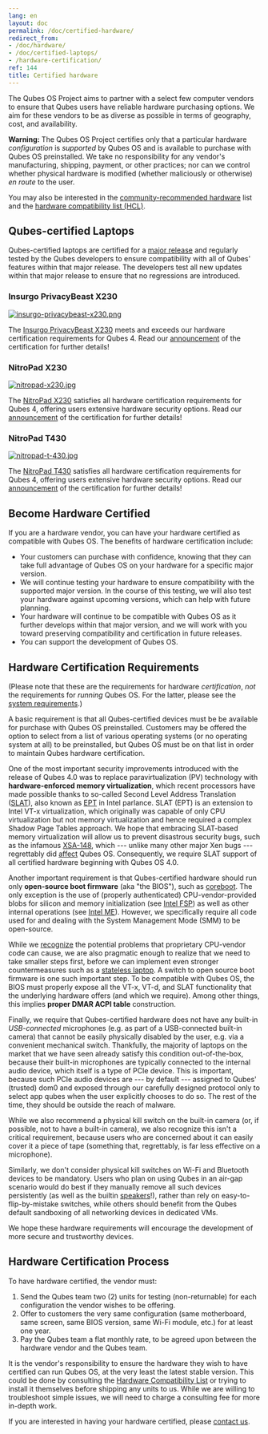 ```yaml
---
lang: en
layout: doc
permalink: /doc/certified-hardware/
redirect_from:
- /doc/hardware/
- /doc/certified-laptops/
- /hardware-certification/
ref: 144
title: Certified hardware
---
```


The Qubes OS Project aims to partner with a select few computer vendors to
ensure that Qubes users have reliable hardware purchasing options. We aim for
these vendors to be as diverse as possible in terms of geography, cost, and
availability.

<div class="alert alert-danger" role="alert">
  <i class="fa fa-exclamation-triangle"></i>
  <b>Warning:</b> The Qubes OS Project certifies only that a particular
  hardware <em>configuration</em> is <em>supported</em> by Qubes OS and is
  available to purchase with Qubes OS preinstalled. We take no responsibility
  for any vendor's manufacturing, shipping, payment, or other practices; nor
  can we control whether physical hardware is modified (whether maliciously or
  otherwise) <i>en route</i> to the user.
</div>

You may also be interested in the [community-recommended
hardware](https://forum.qubes-os.org/t/5560) list and the [hardware
compatibility list (HCL)](/hcl/).

## Qubes-certified Laptops

Qubes-certified laptops are certified for a [major
release](/doc/version-scheme/) and regularly tested by the Qubes developers to
ensure compatibility with all of Qubes' features within that major release. The
developers test all new updates within that major release to ensure that no
regressions are introduced.

### Insurgo PrivacyBeast X230

[![insurgo-privacybeast-x230.png](/attachment/site/insurgo-privacybeast-x230.png)](https://insurgo.ca/produit/qubesos-certified-privacybeast_x230-reasonably-secured-laptop/)

The [Insurgo PrivacyBeast
X230](https://insurgo.ca/produit/qubesos-certified-privacybeast_x230-reasonably-secured-laptop/)
meets and exceeds our hardware certification requirements for Qubes 4. Read our
[announcement](/news/2019/07/18/insurgo-privacybeast-qubes-certification/) of
the certification for further details!

### NitroPad X230

[![nitropad-x230.jpg](/attachment/site/nitropad-x230.jpg)](https://shop.nitrokey.com/shop/product/nitropad-x230-67)

The [NitroPad X230](https://shop.nitrokey.com/shop/product/nitropad-x230-67)
satisfies all hardware certification requirements for Qubes 4, offering users
extensive hardware security options. Read our
[announcement](/news/2020/03/04/nitropad-x230-qubes-certification/) of the
certification for further details!

### NitroPad T430

[![nitropad-t-430.jpg](/attachment/site/nitropad-t430.jpg)](https://shop.nitrokey.com/shop/product/nitropad-t430-119)

The [NitroPad T430](https://shop.nitrokey.com/shop/product/nitropad-t430-119)
satisfies all hardware certification requirements for Qubes 4, offering users
extensive hardware security options. Read our
[announcement](/news/2021/06/01/nitropad-t430-qubes-certification/) of the
certification for further details!


## Become Hardware Certified

If you are a hardware vendor, you can have your hardware certified as
compatible with Qubes OS. The benefits of hardware certification include:

- Your customers can purchase with confidence, knowing that they can take full
  advantage of Qubes OS on your hardware for a specific major version.
- We will continue testing your hardware to ensure compatibility with the
  supported major version. In the course of this testing, we will also test
  your hardware against upcoming versions, which can help with future planning.
- Your hardware will continue to be compatible with Qubes OS as it further
  develops within that major version, and we will work with you toward
  preserving compatibility and certification in future releases.
- You can support the development of Qubes OS.

## Hardware Certification Requirements

(Please note that these are the requirements for hardware *certification*,
*not* the requirements for *running* Qubes OS. For the latter, please see the
[system requirements](/doc/system-requirements/).)

A basic requirement is that all Qubes-certified devices must be be available
for purchase with Qubes OS preinstalled. Customers may be offered the option to
select from a list of various operating systems (or no operating system at all)
to be preinstalled, but Qubes OS must be on that list in order to maintain
Qubes hardware certification.

One of the most important security improvements introduced with the release of
Qubes 4.0 was to replace paravirtualization (PV) technology with
**hardware-enforced memory virtualization**, which recent processors have made
possible thanks to so-called Second Level Address Translation
([SLAT](https://en.wikipedia.org/wiki/Second_Level_Address_Translation)), also
known as
[EPT](https://ark.intel.com/Search/FeatureFilter?productType=processors&ExtendedPageTables=true&MarketSegment=Mobile)
in Intel parlance. SLAT (EPT) is an extension to Intel VT-x virtualization,
which originally was capable of only CPU virtualization but not memory
virtualization and hence required a complex Shadow Page Tables approach. We
hope that embracing SLAT-based memory virtualization will allow us to prevent
disastrous security bugs, such as the infamous
[XSA-148](https://xenbits.xen.org/xsa/advisory-148.html), which --- unlike many
other major Xen bugs --- regrettably did
[affect](https://github.com/QubesOS/qubes-secpack/blob/master/QSBs/qsb-022-2015.txt)
Qubes OS. Consequently, we require SLAT support of all certified hardware
beginning with Qubes OS 4.0.

Another important requirement is that Qubes-certified hardware should run only
**open-source boot firmware** (aka "the BIOS"), such as
[coreboot](https://www.coreboot.org/). The only exception is the use of
(properly authenticated) CPU-vendor-provided blobs for silicon and memory
initialization (see [Intel
FSP](https://firmware.intel.com/learn/fsp/about-intel-fsp)) as well as other
internal operations (see [Intel ME](https://www.apress.com/9781430265719)).
However, we specifically require all code used for and dealing with the System
Management Mode (SMM) to be open-source.

While we
[recognize](https://blog.invisiblethings.org/papers/2015/x86_harmful.pdf) the
potential problems that proprietary CPU-vendor code can cause, we are also
pragmatic enough to realize that we need to take smaller steps first, before we
can implement even stronger countermeasures such as a [stateless
laptop](https://blog.invisiblethings.org/papers/2015/state_harmful.pdf). A
switch to open source boot firmware is one such important step. To be
compatible with Qubes OS, the BIOS must properly expose all the VT-x, VT-d, and
SLAT functionality that the underlying hardware offers (and which we require).
Among other things, this implies **proper DMAR ACPI table** construction.

Finally, we require that Qubes-certified hardware does not have any built-in
_USB-connected_ microphones (e.g. as part of a USB-connected built-in camera)
that cannot be easily physically disabled by the user, e.g. via a convenient
mechanical switch. Thankfully, the majority of laptops on the market that we
have seen already satisfy this condition out-of-the-box, because their built-in
microphones are typically connected to the internal audio device, which itself
is a type of PCIe device. This is important, because such PCIe audio devices
are --- by default --- assigned to Qubes' (trusted) dom0 and exposed through
our carefully designed protocol only to select app qubes when the user
explicitly chooses to do so. The rest of the time, they should be outside the
reach of malware.

While we also recommend a physical kill switch on the built-in camera (or, if
possible, not to have a built-in camera), we also recognize this isn't a
critical requirement, because users who are concerned about it can easily cover
it a piece of tape (something that, regrettably, is far less effective on a
microphone).

Similarly, we don't consider physical kill switches on Wi-Fi and Bluetooth
devices to be mandatory. Users who plan on using Qubes in an air-gap scenario
would do best if they manually remove all such devices persistently (as well as
the builtin [speakers](https://github.com/romanz/amodem/)!), rather than rely
on easy-to-flip-by-mistake switches, while others should benefit from the Qubes
default sandboxing of all networking devices in dedicated VMs.

We hope these hardware requirements will encourage the development of more
secure and trustworthy devices.

## Hardware Certification Process

To have hardware certified, the vendor must:

1. Send the Qubes team two (2) units for testing (non-returnable) for each
   configuration the vendor wishes to be offering.
2. Offer to customers the very same configuration (same motherboard, same
   screen, same BIOS version, same Wi-Fi module, etc.) for at least one year.
3. Pay the Qubes team a flat monthly rate, to be agreed upon between the
   hardware vendor and the Qubes team.

It is the vendor's responsibility to ensure the hardware they wish to have
certified can run Qubes OS, at the very least the latest stable version. This
could be done by consulting the [Hardware Compatibility List](/hcl/) or trying
to install it themselves before shipping any units to us. While we are willing
to troubleshoot simple issues, we will need to charge a consulting fee for more
in-depth work.

If you are interested in having your hardware certified, please [contact
us](mailto:business@qubes-os.org).
